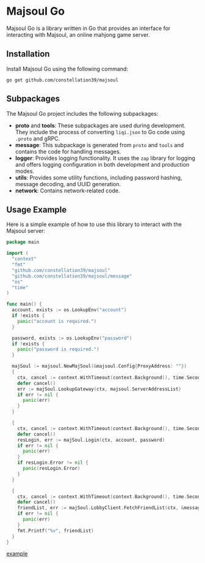 # Majsoul Go

Majsoul Go is a library written in Go that provides an interface for interacting with Majsoul, an online mahjong game
server.

## Installation

Install Majsoul Go using the following command:

```
go get github.com/constellation39/majsoul
```

## Subpackages

The Majsoul Go project includes the following subpackages:

- **proto** and **tools**: These subpackages are used during development. They include the process of
  converting `liqi.json` to Go code using `.proto` and gRPC.
- **message**: This subpackage is generated from `proto` and `tools` and contains the code for handling messages.
- **logger**: Provides logging functionality. It uses the `zap` library for logging and offers logging configuration in
  both development and production modes.
- **utils**: Provides some utility functions, including password hashing, message decoding, and UUID generation.
- **network**: Contains network-related code.

## Usage Example

Here is a simple example of how to use this library to interact with the Majsoul server:

```go
package main

import (
  "context"
  "fmt"
  "github.com/constellation39/majsoul"
  "github.com/constellation39/majsoul/message"
  "os"
  "time"
)

func main() {
  account, exists := os.LookupEnv("account")
  if !exists {
    panic("account is required.")
  }

  password, exists := os.LookupEnv("password")
  if !exists {
    panic("password is required.")
  }

  majSoul := majsoul.NewMajSoul(&majsoul.Config{ProxyAddress: ""})
  { 
    ctx, cancel := context.WithTimeout(context.Background(), time.Second*5)
    defer cancel()
    err := majSoul.LookupGateway(ctx, majsoul.ServerAddressList)
    if err != nil {
      panic(err)
    }
  }

  {
    ctx, cancel := context.WithTimeout(context.Background(), time.Second*5)
    defer cancel()
    resLogin, err := majSoul.Login(ctx, account, password)
    if err != nil {
      panic(err)
    }
    if resLogin.Error != nil {
      panic(resLogin.Error)
    }
  }

  {
    ctx, cancel := context.WithTimeout(context.Background(), time.Second*5)
    defer cancel()
    friendList, err := majSoul.LobbyClient.FetchFriendList(ctx, &message.ReqCommon{})
    if err != nil {
      panic(err)
    }
    fmt.Printf("%v", friendList)
  }
}

```
[example](https://github.com/constellation39/majsoul/tree/master/example)

